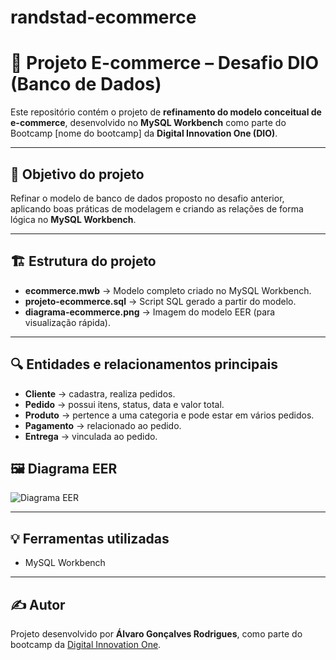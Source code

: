 # randstad-ecommerce

# 💼 Projeto E-commerce – Desafio DIO (Banco de Dados)

Este repositório contém o projeto de **refinamento do modelo conceitual de e-commerce**, desenvolvido no **MySQL Workbench** como parte do Bootcamp [nome do bootcamp] da **Digital Innovation One (DIO)**.

---

## 🧠 Objetivo do projeto
Refinar o modelo de banco de dados proposto no desafio anterior, aplicando boas práticas de modelagem e criando as relações de forma lógica no **MySQL Workbench**.

---

## 🏗️ Estrutura do projeto
- **ecommerce.mwb** → Modelo completo criado no MySQL Workbench.  
- **projeto-ecommerce.sql** → Script SQL gerado a partir do modelo.  
- **diagrama-ecommerce.png** → Imagem do modelo EER (para visualização rápida).  

---

## 🔍 Entidades e relacionamentos principais
- **Cliente** → cadastra, realiza pedidos.  
- **Pedido** → possui itens, status, data e valor total.  
- **Produto** → pertence a uma categoria e pode estar em vários pedidos.  
- **Pagamento** → relacionado ao pedido.  
- **Entrega** → vinculada ao pedido.  


## 🖼️ Diagrama EER
![Diagrama EER](diagrama-ecommerce.png)

---

## 💡 Ferramentas utilizadas
- MySQL Workbench  

---

## ✍️ Autor
Projeto desenvolvido por **Álvaro Gonçalves Rodrigues**, como parte do bootcamp da [Digital Innovation One](https://www.dio.me/).

